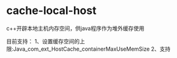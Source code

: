 # cache-local-host
c++开辟本地主机内存空间，供java程序作为堆外缓存使用

目前支持：
1、设置缓存空间的上限:Java_com_ext_HostCache_containerMaxUseMemSize
2、支持